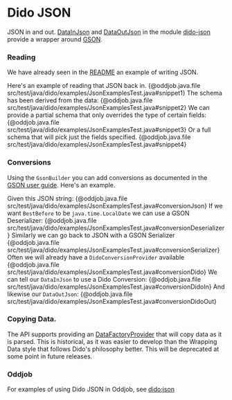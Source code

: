 Dido JSON
=========

JSON in and out. [DataInJson](http://rgordon.co.uk/projects/dido/current/api/dido/json/DataInJson.html)
and [DataOutJson](http://rgordon.co.uk/projects/dido/current/api/dido/json/DataOutJson.html)
in the module [dido-json](../dido-json) provide a wrapper around [GSON](https://github.com/google/gson).

### Reading

We have already seen in the [README](../README.md) an example of writing JSON.

Here's an example of reading that JSON back in.
{@oddjob.java.file src/test/java/dido/examples/JsonExamplesTest.java#snippet1}
The schema has been derived from the data:
{@oddjob.java.file src/test/java/dido/examples/JsonExamplesTest.java#snippet2}
We can provide a partial schema that only overrides the type of certain
fields:
{@oddjob.java.file src/test/java/dido/examples/JsonExamplesTest.java#snippet3}
Or a full schema that will pick just the fields specified.
{@oddjob.java.file src/test/java/dido/examples/JsonExamplesTest.java#snippet4}

### Conversions
Using the `GsonBuilder` you can add conversions as documented in the 
[GSON user guide](https://google.github.io/gson/UserGuide.html). Here's an example.

Given this JSON string:
{@oddjob.java.file src/test/java/dido/examples/JsonExamplesTest.java#conversionJson}
If we want `BestBefore` to be `java.time.LocalDate` we can use a GSON Deserializer:
{@oddjob.java.file src/test/java/dido/examples/JsonExamplesTest.java#conversionDeserializer}
Similarly we can go back to JSON with a GSON Serializer
{@oddjob.java.file src/test/java/dido/examples/JsonExamplesTest.java#conversionSerializer}
Often we will already have a `DidoConversionProvider` available
{@oddjob.java.file src/test/java/dido/examples/JsonExamplesTest.java#conversionDido}
We can tell our `DataInJson` to use a Dido Conversion:
{@oddjob.java.file src/test/java/dido/examples/JsonExamplesTest.java#conversionDidoIn}
And likewise our `DataOutJson`:
{@oddjob.java.file src/test/java/dido/examples/JsonExamplesTest.java#conversionDidoOut}

### Copying Data.

The API supports providing an [DataFactoryProvider](http://rgordon.co.uk/projects/dido/current/api/dido/data/DataFactoryProvider.html)
that will copy data as it is parsed. This is historical, as it was easier to develop 
than the Wrapping Data style that follows Dido's philosophy better.
This will be deprecated at some point in future releases.

### Oddjob

For examples of using Dido JSON in Oddjob, see [dido:json](reference/dido/json/JsonDido.md)
